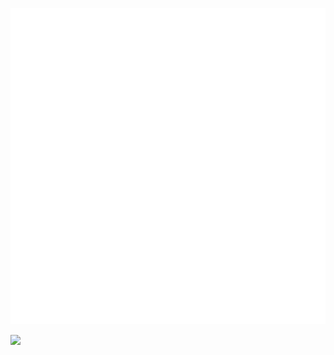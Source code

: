 ![metrixiki](https://github.com/SlenkyDev/SlenkyDev/blob/master/github-metrics.svg)

<img src="https://lanyard-profile-readme.vercel.app/api/403500416631046145" width="385"/>
